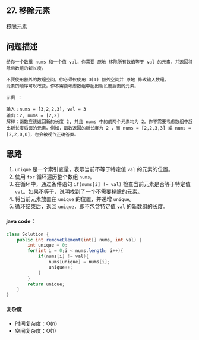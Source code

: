 ## 27. 移除元素

[移除元素](https://leetcode.cn/problems/remove-element/)



## 问题描述

```
给你一个数组 nums 和一个值 val，你需要 原地 移除所有数值等于 val 的元素，并返回移除后数组的新长度。

不要使用额外的数组空间，你必须仅使用 O(1) 额外空间并 原地 修改输入数组。
元素的顺序可以改变。你不需要考虑数组中超出新长度后面的元素。

示例 ：

输入：nums = [3,2,2,3], val = 3
输出：2, nums = [2,2]
解释：函数应该返回新的长度 2, 并且 nums 中的前两个元素均为 2。你不需要考虑数组中超出新长度后面的元素。例如，函数返回的新长度为 2 ，而 nums = [2,2,3,3] 或 nums = [2,2,0,0]，也会被视作正确答案。
```



## 思路

1. `unique` 是一个索引变量，表示当前不等于特定值 `val` 的元素的位置。
2. 使用 `for` 循环遍历整个数组 `nums`。
3. 在循环中，通过条件语句 `if(nums[i] != val)` 检查当前元素是否等于特定值 `val`。如果不等于，说明找到了一个不需要移除的元素。
4. 将当前元素放置在 `unique` 的位置，并递增 `unique`。
5. 循环结束后，返回 `unique`，即不包含特定值 `val` 的新数组的长度。



#### java code：

```java
class Solution {
    public int removeElement(int[] nums, int val) {
        int unique = 0;
        for(int i = 0;i < nums.length; i++){
            if(nums[i] != val){
                nums[unique] = nums[i];
                unique++;
            }
        }
        return unique;
    }
}
```



#### 复杂度

- 时间复杂度：O(n)
- 空间复杂度：O(1)